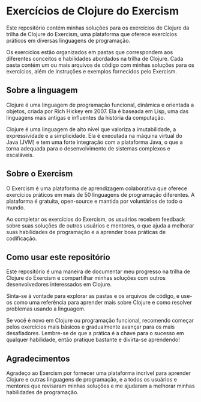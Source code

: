 # Exercícios de Clojure do Exercism

Este repositório contém minhas soluções para os exercícios de Clojure da trilha de Clojure do Exercism, uma plataforma que oferece exercícios práticos em diversas linguagens de programação.

Os exercícios estão organizados em pastas que correspondem aos diferentes conceitos e habilidades abordados na trilha de Clojure. Cada pasta contém um ou mais arquivos de código com minhas soluções para os exercícios, além de instruções e exemplos fornecidos pelo Exercism.

## Sobre a linguagem

Clojure é uma linguagem de programação funcional, dinâmica e orientada a objetos, criada por Rich Hickey em 2007. Ela é baseada em Lisp, uma das linguagens mais antigas e influentes da história da computação.

Clojure é uma linguagem de alto nível que valoriza a imutabilidade, a expressividade e a simplicidade. Ela é executada na máquina virtual do Java (JVM) e tem uma forte integração com a plataforma Java, o que a torna adequada para o desenvolvimento de sistemas complexos e escaláveis.

## Sobre o Exercism

O Exercism é uma plataforma de aprendizagem colaborativa que oferece exercícios práticos em mais de 50 linguagens de programação diferentes. A plataforma é gratuita, open-source e mantida por voluntários de todo o mundo.

Ao completar os exercícios do Exercism, os usuários recebem feedback sobre suas soluções de outros usuários e mentores, o que ajuda a melhorar suas habilidades de programação e a aprender boas práticas de codificação.

## Como usar este repositório

Este repositório é uma maneira de documentar meu progresso na trilha de Clojure do Exercism e compartilhar minhas soluções com outros desenvolvedores interessados em Clojure.

Sinta-se à vontade para explorar as pastas e os arquivos de código, e use-os como uma referência para aprender mais sobre Clojure e como resolver problemas usando a linguagem.

Se você é novo em Clojure ou programação funcional, recomendo começar pelos exercícios mais básicos e gradualmente avançar para os mais desafiadores. Lembre-se de que a prática é a chave para o sucesso em qualquer habilidade, então pratique bastante e divirta-se aprendendo!

## Agradecimentos

Agradeço ao Exercism por fornecer uma plataforma incrível para aprender Clojure e outras linguagens de programação, e a todos os usuários e mentores que revisaram minhas soluções e me ajudaram a melhorar minhas habilidades de programação.
